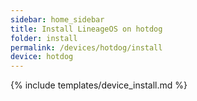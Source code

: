 ```yaml
---
sidebar: home_sidebar
title: Install LineageOS on hotdog
folder: install
permalink: /devices/hotdog/install
device: hotdog
---
```

{% include templates/device_install.md %}
